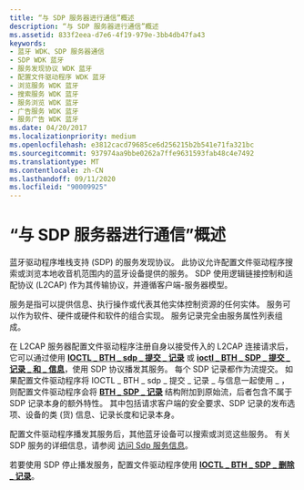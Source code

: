```yaml
---
title: “与 SDP 服务器进行通信”概述
description: “与 SDP 服务器进行通信”概述
ms.assetid: 833f2eea-d7e6-4f19-979e-3bb4db47fa43
keywords:
- 蓝牙 WDK、SDP 服务器通信
- SDP WDK 蓝牙
- 服务发现协议 WDK 蓝牙
- 配置文件驱动程序 WDK 蓝牙
- 浏览服务 WDK 蓝牙
- 搜索服务 WDK 蓝牙
- 服务浏览 WDK 蓝牙
- 广告服务 WDK 蓝牙
- 服务广告 WDK 蓝牙
ms.date: 04/20/2017
ms.localizationpriority: medium
ms.openlocfilehash: e3812cacd79685ce6d256215b2b541e71fa321bc
ms.sourcegitcommit: 937974aa9bbe0262a7ffe9631593fab48c4e7492
ms.translationtype: MT
ms.contentlocale: zh-CN
ms.lasthandoff: 09/11/2020
ms.locfileid: "90009925"
---
```

# <a name="communicating-with-sdp-servers-overview"></a>“与 SDP 服务器进行通信”概述


蓝牙驱动程序堆栈支持 (SDP) 的服务发现协议。 此协议允许配置文件驱动程序搜索或浏览本地收音机范围内的蓝牙设备提供的服务。 SDP 使用逻辑链接控制和适配协议 (L2CAP) 作为其传输协议，并遵循客户端-服务器模型。

服务是指可以提供信息、执行操作或代表其他实体控制资源的任何实体。 服务可以作为软件、硬件或硬件和软件的组合实现。 服务记录完全由服务属性列表组成。

在 L2CAP 服务器配置文件驱动程序注册自身以接受传入的 L2CAP 连接请求后，它可以通过使用 [**IOCTL \_ BTH \_ sdp \_ 提交 \_ 记录**](/windows-hardware/drivers/ddi/bthioctl/ni-bthioctl-ioctl_bth_sdp_submit_record) 或 [**ioctl \_ BTH \_ SDP \_ 提交 \_ 记录 \_ 和 \_ 信息**](/windows-hardware/drivers/ddi/bthioctl/ni-bthioctl-ioctl_bth_sdp_submit_record_with_info)，使用 SDP 协议播发其服务。 每个 SDP 记录都作为流提交。 如果配置文件驱动程序将 IOCTL \_ BTH \_ sdp \_ 提交 \_ 记录 \_ 与信息一起使用 \_ ，则配置文件驱动程序会将 [**BTH \_ SDP \_ 记录**](/windows-hardware/drivers/ddi/bthioctl/ns-bthioctl-_bth_sdp_record) 结构附加到原始流，后者包含不属于 SDP 记录本身的额外特性。 其中包括请求客户端的安全要求、SDP 记录的发布选项、设备的类 (货) 信息、记录长度和记录本身。

配置文件驱动程序播发其服务后，其他蓝牙设备可以搜索或浏览这些服务。 有关 SDP 服务的详细信息，请参阅 [访问 Sdp 服务信息](accessing-sdp-service-information.md)。

若要使用 SDP 停止播发服务，配置文件驱动程序使用 [**IOCTL \_ BTH \_ SDP \_ 删除 \_ 记录**](/windows-hardware/drivers/ddi/bthioctl/ni-bthioctl-ioctl_bth_sdp_remove_record)。

 

